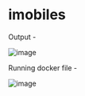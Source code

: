 # imobiles

Output - 

![image](https://github.com/Thilak37/imobiles/assets/117532821/f45bebdb-cf81-46ee-8af9-11379d47ad2b)


Running docker file - 

![image](https://github.com/Thilak37/imobiles/assets/117532821/4ca026da-ea34-4aab-bded-ebe6fc7fda63)

